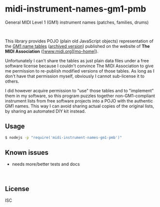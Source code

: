 ﻿
<!--#echo json="package.json" key="name" underline="=" -->
midi-instrument-names-gm1-pmb
=============================
<!--/#echo -->

<!--#echo json="package.json" key="description" -->
General MIDI Level 1 (GM1) instrument names (patches, families, drums)
<!--/#echo -->


&nbsp;

This library provides POJO (plain old JavaScript objects) representation
of the [GM1 name tables][ptbl-mo] ([archived version][ptbl-wm])
published on the website of
__The MIDI Association__ ([www.midi.org][mo-home]).

  [mo-home]: https://www.midi.org/
  [ptbl-mo]: https://www.midi.org/specifications/item/gm-level-1-sound-set
  [ptbl-wm]: http://web.archive.org/web/20170830132903/https://www.midi.org/specifications/item/gm-level-1-sound-set

Unfortunately I can't share the tables as just plain data files under
a free software license because I couldn't convince The MIDI Association
to give me permission to re-publish modified versions of those tables.
As long as I don't have that permission myself,
obviously I cannot sub-license it to others.

I did however acquire permission to "use" those tables and to "implement"
them in my software, so this program puzzles together non-GM1-compliant
instrument lists from free software projects into a POJO with the
authentic GM1 names.
This way I can avoid sharing actual copies of the original lists,
by sharing an automated DIY kit instead.




Usage
-----

```bash
$ nodejs -p "require('midi-instrument-names-gm1-pmb')"
```
<!--/include-->


<!--#toc stop="scan" -->



Known issues
------------

* needs more/better tests and docs




&nbsp;


License
-------
<!--#echo json="package.json" key=".license" -->
ISC
<!--/#echo -->
